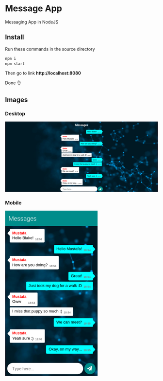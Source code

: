 # Message App
Messaging App in NodeJS


## Install
Run these commands in the source directory

``` sh
npm i
npm start
```

Then go to link __http://localhost:8080__

Done 👌️

## Images
### Desktop
<img src="desktop.png">

### Mobile
<img src="mobile.png" style="display: block">